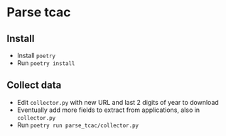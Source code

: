 # Parse tcac

## Install

* Install `poetry`
* Run `poetry install`

## Collect data

* Edit `collector.py` with new URL and last 2 digits of year to download
* Eventually add more fields to extract from applications, also in `collector.py`
* Run `poetry run parse_tcac/collector.py`
